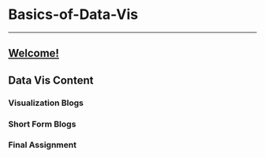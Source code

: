 # Basics-of-Data-Vis
----
## [Welcome!](https://github.com/ameliavasquez/Basics-of-Data-Vis/edit/main/Welcome!)

## Data Vis Content
### Visualization Blogs
### Short Form Blogs
### Final Assignment
